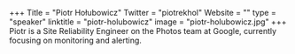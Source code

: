 +++
Title = "Piotr Hołubowicz"
Twitter = "piotrekhol"
Website = ""
type = "speaker"
linktitle = "piotr-holubowicz"
image = "piotr-holubowicz.jpg"
+++
Piotr is a Site Reliability Engineer on the Photos team at Google, currently focusing on monitoring and alerting.
